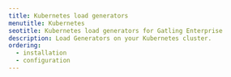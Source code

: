 ```yaml
---
title: Kubernetes load generators
menutitle: Kubernetes
seotitle: Kubernetes load generators for Gatling Enterprise
description: Load Generators on your Kubernetes cluster.
ordering:
  - installation
  - configuration
---
```

